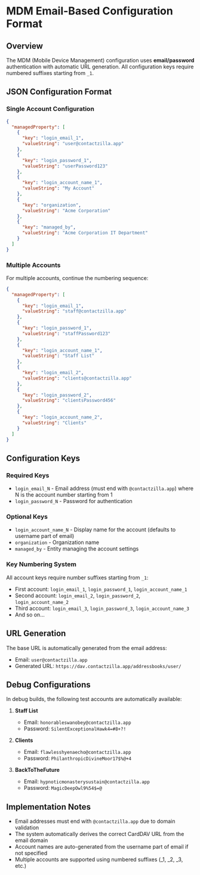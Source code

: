 # MDM Email-Based Configuration Format

## Overview

The MDM (Mobile Device Management) configuration uses **email/password** authentication with automatic URL generation. All configuration keys require numbered suffixes starting from `_1`.

## JSON Configuration Format

### Single Account Configuration

```json
{
  "managedProperty": [
    {
      "key": "login_email_1",
      "valueString": "user@contactzilla.app"
    },
    {
      "key": "login_password_1", 
      "valueString": "userPassword123"
    },
    {
      "key": "login_account_name_1",
      "valueString": "My Account"
    },
    {
      "key": "organization",
      "valueString": "Acme Corporation"
    },
    {
      "key": "managed_by",
      "valueString": "Acme Corporation IT Department"
    }
  ]
}
```

### Multiple Accounts

For multiple accounts, continue the numbering sequence:

```json
{
  "managedProperty": [
    {
      "key": "login_email_1",
      "valueString": "staff@contactzilla.app"
    },
    {
      "key": "login_password_1",
      "valueString": "staffPassword123"
    },
    {
      "key": "login_account_name_1", 
      "valueString": "Staff List"
    },
    {
      "key": "login_email_2",
      "valueString": "clients@contactzilla.app"
    },
    {
      "key": "login_password_2",
      "valueString": "clientsPassword456"
    },
    {
      "key": "login_account_name_2",
      "valueString": "Clients"
    }
  ]
}
```

## Configuration Keys

### Required Keys
- `login_email_N` - Email address (must end with `@contactzilla.app`) where N is the account number starting from 1
- `login_password_N` - Password for authentication

### Optional Keys
- `login_account_name_N` - Display name for the account (defaults to username part of email)
- `organization` - Organization name
- `managed_by` - Entity managing the account settings

### Key Numbering System
All account keys require number suffixes starting from `_1`:
- First account: `login_email_1`, `login_password_1`, `login_account_name_1`
- Second account: `login_email_2`, `login_password_2`, `login_account_name_2`
- Third account: `login_email_3`, `login_password_3`, `login_account_name_3`
- And so on...

## URL Generation

The base URL is automatically generated from the email address:
- Email: `user@contactzilla.app` 
- Generated URL: `https://dav.contactzilla.app/addressbooks/user/`



## Debug Configurations

In debug builds, the following test accounts are automatically available:

1. **Staff List**
   - Email: `honorableswanobey@contactzilla.app`
   - Password: `SilentExceptionalHawk4=#8+?!`

2. **Clients**
   - Email: `flawlesshyenaecho@contactzilla.app`
   - Password: `PhilanthropicDivineMoor17$%@+4`

3. **BackToTheFuture**
   - Email: `hypnoticmonasterysustain@contactzilla.app`
   - Password: `MagicDeepOwl9%54$=@`

## Implementation Notes

- Email addresses must end with `@contactzilla.app` due to domain validation
- The system automatically derives the correct CardDAV URL from the email domain
- Account names are auto-generated from the username part of email if not specified
- Multiple accounts are supported using numbered suffixes (_1, _2, _3, etc.) 